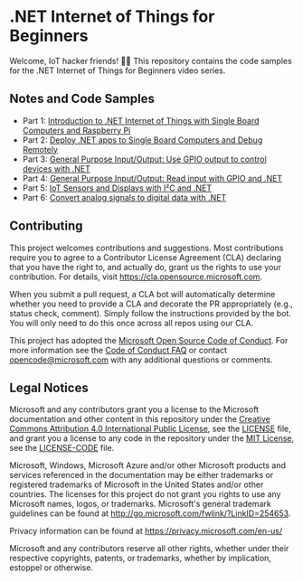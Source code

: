 # .NET Internet of Things for Beginners

Welcome, IoT hacker friends! 👋🏻 This repository contains the code samples for the .NET Internet of Things for Beginners video series.

## Notes and Code Samples

- Part 1: [Introduction to .NET Internet of Things with Single Board Computers and Raspberry Pi](1-introduction/README.md)
- Part 2: [Deploy .NET apps to Single Board Computers and Debug Remotely](2-deploy-run-debug/README.md)
- Part 3: [General Purpose Input/Output: Use GPIO output to control devices with .NET](3-gpio-output/README.md)
- Part 4: [General Purpose Input/Output: Read input with GPIO and .NET](4-gpio-input/README.md)
- Part 5: [IoT Sensors and Displays with I²C and .NET](5-sensors-displays-i2c/README.md)
- Part 6: [Convert analog signals to digital data with .NET](6-adc-spi/README.md)

## Contributing

This project welcomes contributions and suggestions.  Most contributions require you to agree to a
Contributor License Agreement (CLA) declaring that you have the right to, and actually do, grant us
the rights to use your contribution. For details, visit https://cla.opensource.microsoft.com.

When you submit a pull request, a CLA bot will automatically determine whether you need to provide
a CLA and decorate the PR appropriately (e.g., status check, comment). Simply follow the instructions
provided by the bot. You will only need to do this once across all repos using our CLA.

This project has adopted the [Microsoft Open Source Code of Conduct](https://opensource.microsoft.com/codeofconduct/).
For more information see the [Code of Conduct FAQ](https://opensource.microsoft.com/codeofconduct/faq/) or
contact [opencode@microsoft.com](mailto:opencode@microsoft.com) with any additional questions or comments.

## Legal Notices

Microsoft and any contributors grant you a license to the Microsoft documentation and other content
in this repository under the [Creative Commons Attribution 4.0 International Public License](https://creativecommons.org/licenses/by/4.0/legalcode),
see the [LICENSE](LICENSE) file, and grant you a license to any code in the repository under the [MIT License](https://opensource.org/licenses/MIT), see the
[LICENSE-CODE](LICENSE-CODE) file.

Microsoft, Windows, Microsoft Azure and/or other Microsoft products and services referenced in the documentation
may be either trademarks or registered trademarks of Microsoft in the United States and/or other countries.
The licenses for this project do not grant you rights to use any Microsoft names, logos, or trademarks.
Microsoft's general trademark guidelines can be found at http://go.microsoft.com/fwlink/?LinkID=254653.

Privacy information can be found at https://privacy.microsoft.com/en-us/

Microsoft and any contributors reserve all other rights, whether under their respective copyrights, patents,
or trademarks, whether by implication, estoppel or otherwise.

